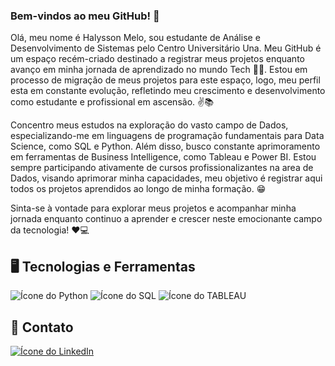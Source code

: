 ### Bem-vindos ao meu GitHub! 👋

Olá, meu nome é Halysson Melo, sou estudante de Análise e Desenvolvimento de Sistemas pelo Centro Universitário Una. Meu GitHub é um espaço recém-criado destinado a registrar meus projetos enquanto avanço em minha jornada de aprendizado no mundo Tech 👨‍💻. Estou em processo de migração de meus projetos para este espaço, logo, meu perfil esta em constante evolução, refletindo meu crescimento e desenvolvimento como estudante e profissional em ascensão. ✌📚

Concentro meus estudos na exploração do vasto campo de Dados, especializando-me em linguagens de programação fundamentais para Data Science, como SQL e Python. Além disso, busco constante aprimoramento em ferramentas de Business Intelligence, como Tableau e Power BI. Estou sempre participando ativamente de cursos profissionalizantes na area de Dados, visando aprimorar minha capacidades, meu objetivo é registrar aqui todos os projetos aprendidos ao longo de minha formação. 😁 

Sinta-se à vontade para explorar meus projetos e acompanhar minha jornada enquanto continuo a aprender e crescer neste emocionante campo da tecnologia! ❤💻

## 🖥 Tecnologias e Ferramentas

![Ícone do Python](https://img.shields.io/badge/PYTHON-3776AB?style=for-the-badge&logo=python&logoColor=green) ![Ícone do SQL](https://img.shields.io/badge/SQL-3776AB?style=for-the-badge&logo=python&logoColor=red) ![Ícone do TABLEAU](https://img.shields.io/badge/TABLEAU-3776AB?style=for-the-badge&logo=python&logoColor=yellow)

##  📧 Contato

[![Ícone do LinkedIn](https://img.shields.io/badge/LinkedIn-0077B5?style=for-the-badge&logo=linkedin&logoColor=white)](https://www.linkedin.com/in/seu-perfil-linkedin)
